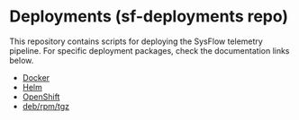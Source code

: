 # Deployments (sf-deployments repo)

This repository contains scripts for deploying the SysFlow telemetry pipeline. For specific deployment packages, check the documentation links below.

- [Docker](https://sysflow.readthedocs.io/en/latest/docker.html)
- [Helm](https://sysflow.readthedocs.io/en/latest/helm.html)
- [OpenShift](https://sysflow.readthedocs.io/en/latest/operator.html)
- [deb/rpm/tgz](https://sysflow.readthedocs.io/en/latest/binary.html)
